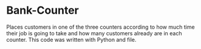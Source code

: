# Bank-Counter
Places customers in one of the three counters according to how much time their job is going to take and how many customers already are in each counter.
This code was written with Python and file.
